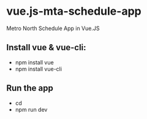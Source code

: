 # vue.js-mta-schedule-app
Metro North Schedule App in Vue.JS

## Install vue & vue-cli: 
- npm install vue
- npm install vue-cli

## Run the app
- cd <app-folder>
- npm run dev
